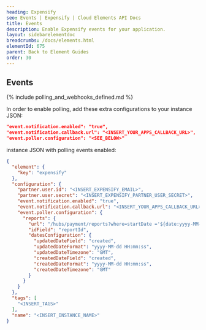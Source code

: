 ```yaml
---
heading: Expensify
seo: Events | Expensify | Cloud Elements API Docs
title: Events
description: Enable Expensify events for your application.
layout: sidebarelementdoc
breadcrumbs: /docs/elements.html
elementId: 675
parent: Back to Element Guides
order: 30
---
```


## Events

{% include polling_and_webhooks_defined.md %}

In order to enable polling, add these extra configurations to your instance JSON:

```JSON
"event.notification.enabled": "true",
"event.notification.callback.url": "<INSERT_YOUR_APPS_CALLBACK_URL>",
"event.poller.configuration": "<SEE_BELOW>"
```

instance JSON with polling events enabled:

```json
{
  "element": {
    "key": "expensify"
  },
  "configuration": {
    "partner.user.id": "<INSERT_EXPENSIFY_EMAIL>",
    "partner.user.secret": "<INSERT_EXPENSIFY_PARTNER_USER_SECRET>",
    "event.notification.enabled": "true",
    "event.notification.callback.url": "<INSERT_YOUR_APPS_CALLBACK_URL>",
    "event.poller.configuration": {
      "reports": {
        "url": "/hubs/payment/reports?where=startDate ='${date:yyyy-MM-dd}'",
        "idField": "reportId",
        "datesConfiguration": {
          "updatedDateField": "created",
          "updatedDateFormat": "yyyy-MM-dd HH:mm:ss",
          "updatedDateTimezone": "GMT",
          "createdDateField": "created",
          "createdDateFormat": "yyyy-MM-dd HH:mm:ss",
          "createdDateTimezone": "GMT"
        }
      }
    }
  },
  "tags": [
    "<INSERT_TAGS>"
  ],
  "name": "<INSERT_INSTANCE_NAME>"
}
```
